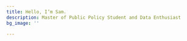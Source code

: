 ```yaml
---
title: Hello, I’m Sam.
description: Master of Public Policy Student and Data Enthusiast
bg_image: ''

---
```

